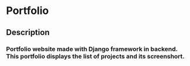 # Portfolio
## Description
### Portfolio website made with Django framework in backend. This portfolio displays the list of projects and its screenshort.
